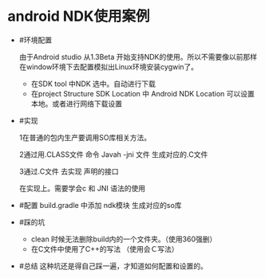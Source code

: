 
# android NDK使用案例
* #环境配置

	由于Android studio 从1.3Beta 开始支持NDK的使用。所以不需要像以前那样在window环境下去配置模拟出Linux环境安装cygwin了。
	
	* 在SDK tool 中NDK 选中。自动进行下载
	* 在project Structure SDK Location 中 Android NDK Location 可以设置本地。或者进行网络下载设置
	
	

*  #实现

	1在普通的包内生产要调用SO库相关方法。

	2通过用.CLASS文件   命令 Javah -jni 文件 生成对应的.C文件

	3通过.C文件 去实现 声明的接口  

	在实现上。需要学会c 和 JNI 语法的使用 

	
* #配置
	build.gradle 中添加 ndk模块 生成对应的so库

* #踩的坑
	* clean 时候无法删除build内的一个文件夹。（使用360强删）
	* 在C文件中使用了C++的写法  （使用会Ｃ写法）

* #总结
	这种坑还是得自己踩一遍，才知道如何配置和设置的。